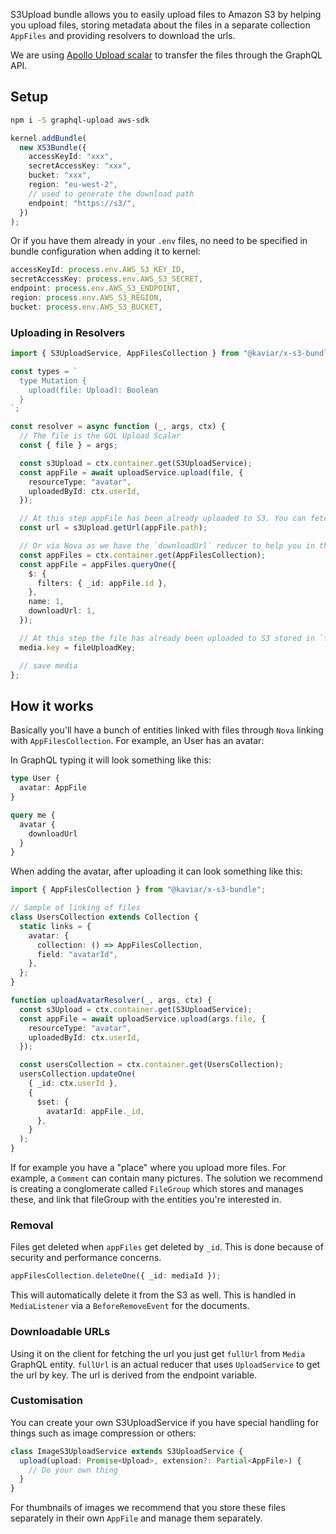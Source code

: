 S3Upload bundle allows you to easily upload files to Amazon S3 by helping you upload files, storing metadata about the files in a separate collection `AppFiles` and providing resolvers to download the urls.

We are using [Apollo Upload scalar](https://www.apollographql.com/docs/apollo-server/data/file-uploads/) to transfer the files through the GraphQL API.

## Setup

```bash
npm i -S graphql-upload aws-sdk
```

```ts
kernel.addBundle(
  new XS3Bundle({
    accessKeyId: "xxx",
    secretAccessKey: "xxx",
    bucket: "xxx",
    region: "eu-west-2",
    // used to generate the download path
    endpoint: "https://s3/",
  })
);
```

Or if you have them already in your `.env` files, no need to be specified in bundle configuration when adding it to kernel:

```ts
accessKeyId: process.env.AWS_S3_KEY_ID,
secretAccessKey: process.env.AWS_S3_SECRET,
endpoint: process.env.AWS_S3_ENDPOINT,
region: process.env.AWS_S3_REGION,
bucket: process.env.AWS_S3_BUCKET,
```

### Uploading in Resolvers

```ts
import { S3UploadService, AppFilesCollection } from "@kaviar/x-s3-bundle";

const types = `
  type Mutation {
    upload(file: Upload): Boolean
  }
`;

const resolver = async function (_, args, ctx) {
  // The file is the GQL Upload Scalar
  const { file } = args;

  const s3Upload = ctx.container.get(S3UploadService);
  const appFile = await uploadService.upload(file, {
    resourceType: "avatar",
    uploadedById: ctx.userId,
  });

  // At this step appFile has been already uploaded to S3. You can fetch the download url:
  const url = s3Upload.getUrl(appFile.path);

  // Or via Nova as we have the `downloadUrl` reducer to help you in this regard
  const appFiles = ctx.container.get(AppFilesCollection);
  const appFile = appFiles.queryOne({
    $: {
      filters: { _id: appFile.id },
    },
    name: 1,
    downloadUrl: 1,
  });

  // At this step the file has already been uploaded to S3 stored in `fileUploadKey` path
  media.key = fileUploadKey;

  // save media
};
```

## How it works

Basically you'll have a bunch of entities linked with files through `Nova` linking with `AppFilesCollection`. For example, an User has an avatar:

In GraphQL typing it will look something like this:

```ts
type User {
  avatar: AppFile
}
```

```graphql
query me {
  avatar {
    downloadUrl
  }
}
```

When adding the avatar, after uploading it can look something like this:

```ts
import { AppFilesCollection } from "@kaviar/x-s3-bundle";

// Sample of linking of files
class UsersCollection extends Collection {
  static links = {
    avatar: {
      collection: () => AppFilesCollection,
      field: "avatarId",
    },
  };
}
```

```ts
function uploadAvatarResolver(_, args, ctx) {
  const s3Upload = ctx.container.get(S3UploadService);
  const appFile = await uploadService.upload(args.file, {
    resourceType: "avatar",
    uploadedById: ctx.userId,
  });

  const usersCollection = ctx.container.get(UsersCollection);
  usersCollection.updateOne(
    { _id: ctx.userId },
    {
      $set: {
        avatarId: appFile._id,
      },
    }
  );
}
```

If for example you have a "place" where you upload more files. For example, a `Comment` can contain many pictures. The solution we recommend is creating a conglomerate called `FileGroup` which stores and manages these, and link that fileGroup with the entities you're interested in.

### Removal

Files get deleted when `appFiles` get deleted by `_id`. This is done because of security and performance concerns.

```ts
appFilesCollection.deleteOne({ _id: mediaId });
```

This will automatically delete it from the S3 as well. This is handled in `MediaListener` via a `BeforeRemoveEvent` for the documents.

### Downloadable URLs

Using it on the client for fetching the url you just get `fullUrl` from `Media` GraphQL entity. `fullUrl` is an actual reducer that uses `UploadService` to get the url by key. The url is derived from the endpoint variable.

### Customisation

You can create your own S3UploadService if you have special handling for things such as image compression or others:

```ts
class ImageS3UploadService extends S3UploadService {
  upload(upload: Promise<Upload>, extension?: Partial<AppFile>) {
    // Do your own thing
  }
}
```

For thumbnails of images we recommend that you store these files separately in their own `AppFile` and manage them separately.
